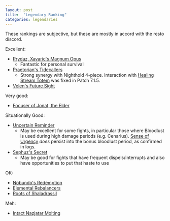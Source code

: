 ```yaml
---
layout: post
title:  "Legendary Ranking"
categories: legendaries
---
```


These rankings are subjective, but these are mostly in accord with the resto discord.

Excellent:

- [Prydaz, Xavaric's Magnum Opus](http://www.wowhead.com/item=132444)
    * Fantastic for personal survival
- [Praetorian's Tidecallers](http://www.wowhead.com/item=137058)
    * Strong synergy with Nighthold 4-piece. Interaction with [Healing Stream Totem](http://www.wowhead.com/spell=5394) was fixed in Patch 7.1.5.
- [Velen's Future Sight](http://www.wowhead.com/item=144258)

Very good:

- [Focuser of Jonat, the Elder](http://www.wowhead.com/item=137051)

Situationally Good:

- [Uncertain Reminder](http://www.wowhead.com/item=143732)
    * May be excellent for some fights, in particular those where Bloodlust is used during high damage periods (e.g. Cenarius).
      [Sense of Urgency](http://www.wowhead.com/spell=207355/sense-of-urgency) *does* persist into the bonus bloodlust
      period, as confirmed in logs.
- [Sephuz's Secret](http://www.wowhead.com/item=132452)
    * May be good for fights that have frequent dispels/interrupts and also have opportunities to put that haste to use

OK:

- [Nobundo's Redemption](http://www.wowhead.com/item=137104)
- [Elemental Rebalancers](http://www.wowhead.com/item=137036)
- [Roots of Shaladrassil](http://www.wowhead.com/item=132466)

Meh:

- [Intact Nazjatar Molting](http://www.wowhead.com/item=137085)
